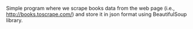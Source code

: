 Simple program where we scrape books data from the web page (i.e., http://books.toscrape.com/) and store it in json format using BeautifulSoup library.
